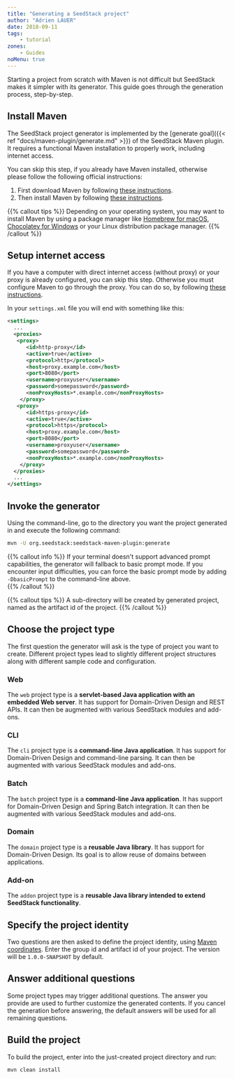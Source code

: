 ```yaml
---
title: "Generating a SeedStack project"
author: "Adrien LAUER"
date: 2018-09-11
tags:
    - tutorial
zones:
    - Guides
noMenu: true
---
```


Starting a project from scratch with Maven is not difficult but SeedStack makes it simpler with its generator. This
guide goes through the generation process, step-by-step.<!--more--> 

## Install Maven

The SeedStack project generator is implemented by the [generate goal]({{< ref "docs/maven-plugin/generate.md" >}}) of
the SeedStack Maven plugin. It requires a functional Maven installation to properly work, including internet access.

You can skip this step, if you already have Maven installed, otherwise please follow the following official instructions: 

1. First download Maven by following [these instructions](https://maven.apache.org/download.cgi). 
2. Then install Maven by following [these instructions](https://maven.apache.org/install.html).

{{% callout tips %}}
Depending on your operating system, you may want to install Maven by using a package manager like [Homebrew for macOS](https://brew.sh/),
[Chocolatey for Windows](https://chocolatey.org/) or your Linux distribution package manager.
{{% /callout %}}

## Setup internet access

If you have a computer with direct internet access (without proxy) or your proxy is already configured, you can skip this
step. Otherwise you must configure Maven to go through the proxy. You can do so, by following [these instructions](https://maven.apache.org/guides/mini/guide-proxies.html).

In your `settings.xml` file you will end with something like this: 

```xml
<settings>
  ...
  <proxies>
   <proxy>
      <id>http-proxy</id>
      <active>true</active>
      <protocol>http</protocol>
      <host>proxy.example.com</host>
      <port>8080</port>
      <username>proxyuser</username>
      <password>somepassword</password>
      <nonProxyHosts>*.example.com</nonProxyHosts>
    </proxy>
   <proxy>
      <id>https-proxy</id>
      <active>true</active>
      <protocol>https</protocol>
      <host>proxy.example.com</host>
      <port>8080</port>
      <username>proxyuser</username>
      <password>somepassword</password>
      <nonProxyHosts>*.example.com</nonProxyHosts>
    </proxy>
  </proxies>
  ...
</settings>
```

## Invoke the generator

Using the command-line, go to the directory you want the project generated in and execute the following command:

```bash
mvn -U org.seedstack:seedstack-maven-plugin:generate
```

{{% callout info %}}
If your terminal doesn't support advanced prompt capabilities, the generator will fallback to basic prompt mode. 
If you encounter input difficulties, you can force the basic prompt mode by adding `-DbasicPrompt` to the command-line above.    
{{% /callout %}}

{{% callout tips %}}
A sub-directory will be created by generated project, named as the artifact id of the project. 
{{% /callout %}}

## Choose the project type

The first question the generator will ask is the type of project you want to create. Different project types lead to
slightly different project structures along with different sample code and configuration.
 
### Web 
 
The `web` project type is a **servlet-based Java application with an embedded Web server**. It has support for 
Domain-Driven Design and REST APIs. It can then be augmented with various SeedStack modules and add-ons.

### CLI

The `cli` project type is a **command-line Java application**. It has support for Domain-Driven Design and command-line
parsing. It can then be augmented with various SeedStack modules and add-ons.

### Batch

The `batch` project type is a **command-line Java application**. It has support for Domain-Driven Design and
Spring Batch integration. It can then be augmented with various SeedStack modules and add-ons.

### Domain

The `domain` project type is a **reusable Java library**. It has support for Domain-Driven Design. Its goal is to
allow reuse of domains between applications.

### Add-on

The `addon` project type is a **reusable Java library intended to extend SeedStack functionality**.
  
## Specify the project identity

Two questions are then asked to define the project identity, using [Maven coordinates](https://maven.apache.org/pom.html#Maven_Coordinates).
Enter the group id and artifact id of your project. The version will be `1.0.0-SNAPSHOT` by default.
  
## Answer additional questions

Some project types may trigger additional questions. The answer you provide are used to further customize the generated 
contents. If you cancel the generation before answering, the default answers will be used for all remaining questions.

## Build the project

To build the project, enter into the just-created project directory and run:

```bash
mvn clean install
```  

